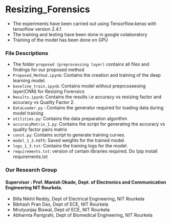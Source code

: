 # Resizing_Forensics
- The experiments have been carried out using Tensorflow.keras with tensoflow version 2.4.1
- The training and testing have been done in google colaboratory
- Training of the model has been done on GPU
 

### File Descriptions
- The folder `proposed (preprocessing layer)` contains all files and findings for our proposed method
- `Proposed_Method.ipynb`: Contains the creation and training of the deep learning model.
- `baseline_train.ipynb`: Contains model without preprcoseesing layer(CNN) for Resizing Forensics
- `Results.ipynb`: Contains the results i.e accuracy vs resizing factor and accuracy vs Quality Factor 2.
- `DataLoader.py` : Contains the generator required for loading data during model training
- `utilities.py`: Contains the data preparation algorithm
- `accuracyMatrix_1.py`: Contains the script for generating the accuracy vs quality factor pairs matrix
- `const.py`: Contains script to generate training curves.
- `model_1_3.hdf5`: Saved weights for the trained model.
- `logs_1_3.txt`: Contains the training logs for the model.
- `requirements.txt`: version of certain libraries required. Do !pip install requirements.txt
### Our Research Group
#### Supervisor : Prof. Manish Okade, Dept. of Electronics and Communication Engineering NIT Rourkela.
- Billa Nikhil Reddy, Dept of Electrical Engineering, NIT Rourkela
- Bibhash Pran Das, Dept of ECE, NIT Rourkela
- Mrutyunjay Biswal, Dept of ECE, NIT Rourkela
- Abharnta Panigrahi, Dept of Biomedical Engineering, NIT Rourkela
